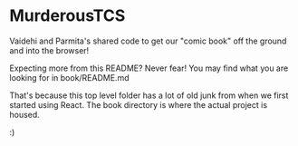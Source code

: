 # MurderousTCS
Vaidehi and Parmita's shared code to get our "comic book" off the ground and into the browser!

Expecting more from this README? Never fear! You may find what you are looking for in 
book/README.md 

That's because this top level folder has a lot of old junk from when we first started 
using React.  The book directory is where the actual project is housed.

:)
